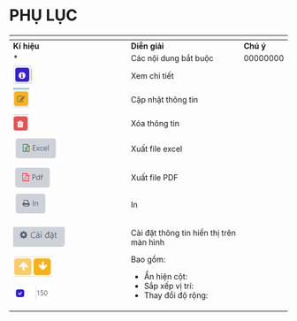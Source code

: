 # PHỤ LỤC

<table data-header-hidden><thead><tr><th width="199.33333333333331"></th><th></th><th></th></tr></thead><tbody><tr><td><strong>Kí hiệu</strong></td><td><strong>Diễn giải</strong></td><td><strong>Chú ý</strong></td></tr><tr><td>*</td><td>Các nội dung bắt buộc</td><td>00000000</td></tr><tr><td><img src="../.gitbook/assets/3 (5).png" alt="" data-size="original"></td><td>Xem chi tiết</td><td></td></tr><tr><td><img src="../.gitbook/assets/4.png" alt="" data-size="original"></td><td>Cập nhật thông tin</td><td></td></tr><tr><td><img src="../.gitbook/assets/5 (5).png" alt="" data-size="original"></td><td>Xóa thông tin</td><td></td></tr><tr><td><img src="../.gitbook/assets/6 (5).png" alt="" data-size="original"></td><td>Xuất file excel</td><td></td></tr><tr><td><img src="../.gitbook/assets/7 (5).png" alt="" data-size="original"></td><td>Xuất file PDF</td><td></td></tr><tr><td><img src="../.gitbook/assets/8.png" alt="" data-size="original"></td><td>In</td><td></td></tr><tr><td><p><img src="../.gitbook/assets/9 (6).png" alt="" data-size="original"></p><p><img src="../.gitbook/assets/10 (3).png" alt="" data-size="original"></p><p><img src="../.gitbook/assets/11 (2).png" alt="" data-size="original"></p></td><td><p>Cài đặt thông tin hiển thị trên màn hình</p><p>Bao gồm:</p><ul><li>Ẩn hiện cột:</li><li>Sắp xếp vị trí:</li><li>Thay đổi độ rộng:</li></ul></td><td></td></tr></tbody></table>
